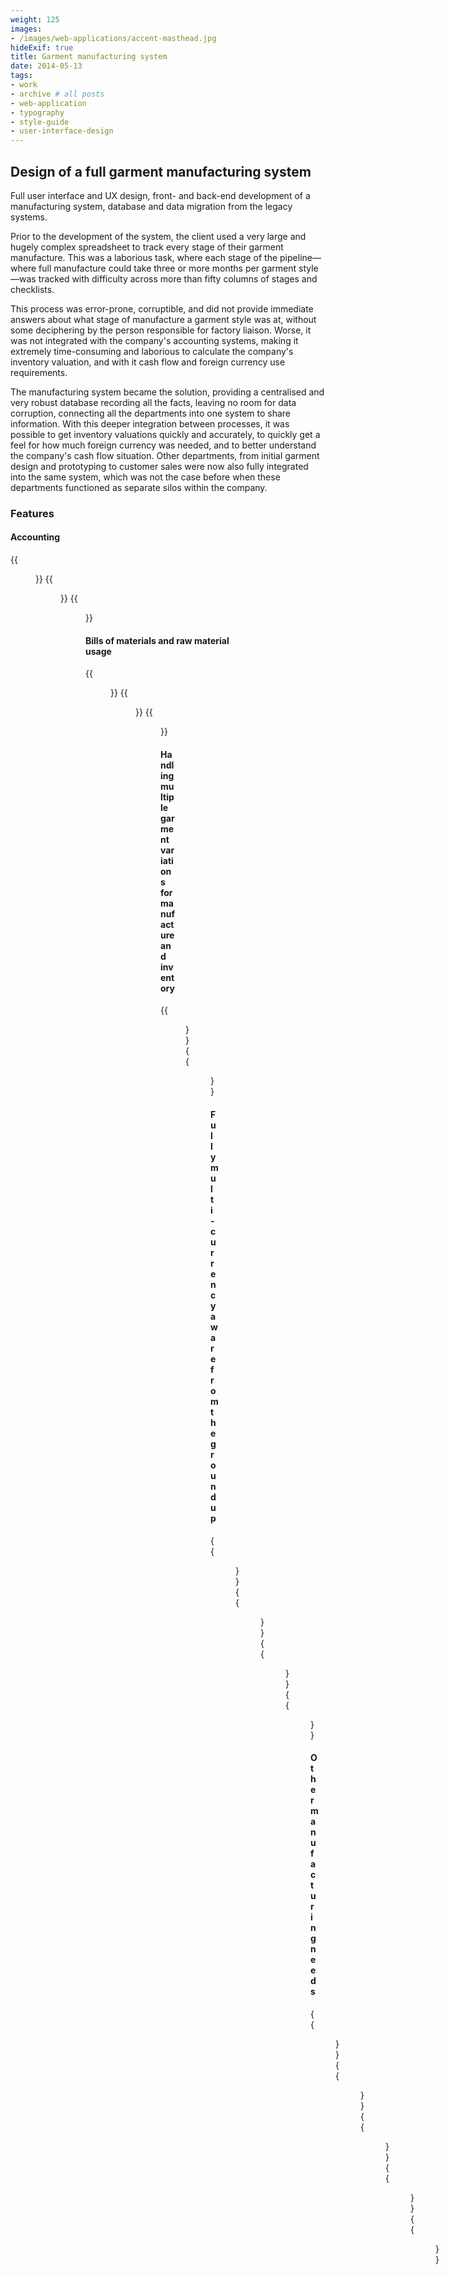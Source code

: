 ```yaml
---
weight: 125
images:
- /images/web-applications/accent-masthead.jpg
hideExif: true
title: Garment manufacturing system
date: 2014-05-13
tags:
- work
- archive # all posts
- web-application
- typography
- style-guide
- user-interface-design
---
```


## Design of a full garment manufacturing system

Full user interface and UX design, front- and back-end development of a manufacturing system,
database and data migration from the legacy systems.

Prior to the development of the system, the client used a very large and hugely
complex spreadsheet to track every stage of their garment manufacture. This was
a laborious task, where each stage of the pipeline—where full manufacture could
take three or more months per garment style—was tracked with difficulty across
more than fifty columns of stages and checklists.

This process was error-prone, corruptible, and did not provide immediate answers
about what stage of manufacture a garment style was at, without some deciphering
by the person responsible for factory liaison. Worse, it was not integrated with
the company's accounting systems, making it extremely time-consuming and
laborious to calculate the company's inventory valuation, and with it cash flow
and foreign currency use requirements.

The manufacturing system became the solution, providing a centralised and very
robust database recording all the facts, leaving no room for data corruption,
connecting all the departments into one system to share information. With this
deeper integration between processes, it was possible to get inventory
valuations quickly and accurately, to quickly get a feel for how much foreign
currency was needed, and to better understand the company's cash flow situation.
Other departments, from initial garment design and prototyping to customer sales
were now also fully integrated into the same system, which was not the case
before when these departments functioned as separate silos within the company.

### Features

#### Accounting

{{<figure src="/img/web-applications/accent-purchase_order-view.jpg" title="Purchase order example">}}
{{<figure src="/img/web-applications/accent-inventory_adjustment-new.jpg" title="Creating manual inventory level adjustment entries">}}
{{<figure src="/img/web-applications/accent-inventory_levels-list.jpg" title="Get current inventory levels">}}

#### Bills of materials and raw material usage

{{<figure src="/img/web-applications/accent-raw_materials-view.jpg" title="Full raw material information summary">}}
{{<figure src="/img/web-applications/accent-bill_of_materials_template-view.jpg" title="Bill of materials template for a garment">}}
{{<figure src="/img/web-applications/accent-bill_of_materials_template-add_component.jpg" title="Add a component raw material to the bill of materials, including possible maximum utilisation">}}

#### Handling multiple garment variations for manufacture and inventory

{{<figure src="/img/web-applications/accent-attribute_set-new.jpg" title="Defining a new combination of garment attributes">}}
{{<figure src="/img/web-applications/accent-garment_attribute_set-list.jpg" title="Defining a full set of viable garment variations">}}

#### Fully multi-currency aware from the ground up

{{<figure src="/img/web-applications/accent-currency-list.jpg" title="Creation of new currencies used by the company">}}
{{<figure src="/img/web-applications/accent-currency_conversion_rate-new.jpg" title="Enter new currency conversion rates">}}
{{<figure src="/img/web-applications/accent-currency_conversion_rate-view.jpg" title="Drill-down into a historical currency conversion rate">}}
{{<figure src="/img/web-applications/accent-currency_rates_historical-list.jpg" title="List of historical conversion rates">}}

#### Other manufacturing needs
{{<figure src="/img/web-applications/accent-factory_list.jpg" title="Define and maintain list of factories used in manufacture">}}
{{<figure src="/img/web-applications/accent-freight_methods-list.jpg" title="Define freight methods used in garment transportation">}}
{{<figure src="/img/web-applications/accent-material_categories-list_2.jpg" title="Define raw material and finished garment categories">}}
{{<figure src="/img/web-applications/accent-units_of_measure-view.jpg" title="Unit of measure details">}}
{{<figure src="/img/web-applications/accent-units_of_measure-list.jpg" title="Unit of measure list">}}

